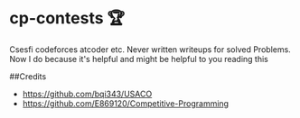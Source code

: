 # cp-contests :trophy:
Csesfi codeforces atcoder etc. Never written writeups for solved Problems. Now I do because it's helpful and might be helpful to you reading this 

##Credits

- https://github.com/bqi343/USACO
- https://github.com/E869120/Competitive-Programming
